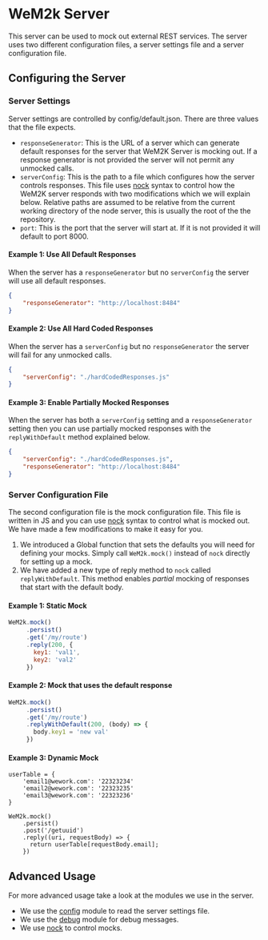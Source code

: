 # WeM2k Server
This server can be used to mock out external REST services. The server uses two different
configuration files, a server settings file and a server configuration file.

## Configuring the Server
### Server Settings
Server settings are controlled by config/default.json. There are three values that the file
expects.

* `responseGenerator`: This is the URL of a server which can generate default responses for the
     server that WeM2K Server is mocking out. If a response generator is not
     provided the server will not permit any unmocked calls.
* `serverConfig`: This is the path to a file which configures how the server controls responses.
     This file uses [nock](http://www.github.com/nock/nock) syntax to control how the WeM2K server
     responds with two modifications which we will explain below. Relative paths are assumed to be
     relative from the current working directory of the node server, this is usually the root of the
     the repository.
* `port`: This is the port that the server will start at. If it is not provided it will default to
     port 8000.

#### Example 1: Use All Default Responses
When the server has a `responseGenerator` but no `serverConfig` the server will use all default
responses.
```json
{
    "responseGenerator": "http://localhost:8484"
}
```

#### Example 2: Use All Hard Coded Responses
When the server has a `serverConfig` but no `responseGenerator` the server will fail for any
unmocked calls.
```json
{
    "serverConfig": "./hardCodedResponses.js"
}
```

#### Example 3: Enable Partially Mocked Responses
When the server has both a `serverConfig` setting and a `responseGenerator` setting then you can use
partially mocked responses with the `replyWithDefault` method explained below.
```json
{
    "serverConfig": "./hardCodedResponses.js",
    "responseGenerator": "http://localhost:8484"
}
```

### Server Configuration File
The second configuration file is the mock configuration file. This file is written in JS and you
can use [nock](http://www.github.com/nock/nock) syntax to control what is mocked out. We have made
a few modifications to make it easy for you.
1. We introduced a Global function that sets the defaults you will need for defining your mocks.
   Simply call `WeM2k.mock()` instead of `nock` directly for setting up a mock.
1. We have added a new type of reply method to `nock` called `replyWithDefault`. This method
enables _partial_ mocking of responses that start with the default body.

#### Example 1: Static Mock
```js
WeM2k.mock()
     .persist()
     .get('/my/route')
     .reply(200, {
       key1: 'val1',
       key2: 'val2'
     })
```

#### Example 2: Mock that uses the default response
```js
WeM2k.mock()
     .persist()
     .get('/my/route')
     .replyWithDefault(200, (body) => {
       body.key1 = 'new val'
     })
```

#### Example 3: Dynamic Mock
```
userTable = {
    'email1@wework.com': '22323234'
    'email2@wework.com': '22323235'
    'email3@wework.com': '22323236'
}

WeM2k.mock()
    .persist()
    .post('/getuuid')
    .reply((uri, requestBody) => {
      return userTable[requestBody.email];
    })
```

## Advanced Usage

For more advanced usage take a look at the modules we use in the server.
* We use the [config](https://github.com/lorenwest/node-config) module to read the server settings
  file.
* We use the [debug](https://github.com/visionmedia/debug) module for debug messages.
* We use [nock](https://github.com/nock/nock) to control mocks.

